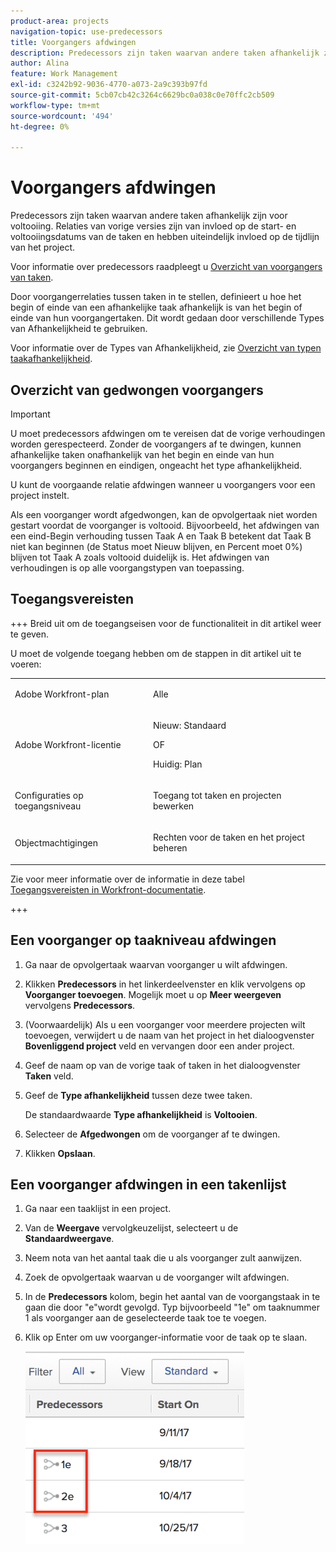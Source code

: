 ```yaml
---
product-area: projects
navigation-topic: use-predecessors
title: Voorgangers afdwingen
description: Predecessors zijn taken waarvan andere taken afhankelijk zijn voor voltooiing. Relaties van vorige versies zijn van invloed op de start- en voltooiingsdatums van de taken en hebben uiteindelijk invloed op de tijdlijn van het project.
author: Alina
feature: Work Management
exl-id: c3242b92-9036-4770-a073-2a9c393b97fd
source-git-commit: 5cb07cb42c3264c6629bc0a038c0e70ffc2cb509
workflow-type: tm+mt
source-wordcount: '494'
ht-degree: 0%

---
```


# Voorgangers afdwingen

<!-- Audited: 2/2024 -->

Predecessors zijn taken waarvan andere taken afhankelijk zijn voor voltooiing. Relaties van vorige versies zijn van invloed op de start- en voltooiingsdatums van de taken en hebben uiteindelijk invloed op de tijdlijn van het project.

Voor informatie over predecessors raadpleegt u [Overzicht van voorgangers van taken](../../../manage-work/tasks/use-prdcssrs/predecessors-overview.md).

Door voorgangerrelaties tussen taken in te stellen, definieert u hoe het begin of einde van een afhankelijke taak afhankelijk is van het begin of einde van hun voorgangertaken. Dit wordt gedaan door verschillende Types van Afhankelijkheid te gebruiken.

Voor informatie over de Types van Afhankelijkheid, zie [Overzicht van typen taakafhankelijkheid](../../../manage-work/tasks/use-prdcssrs/task-dependency-types.md).

## Overzicht van gedwongen voorgangers

>[!IMPORTANT]
>
>U moet predecessors afdwingen om te vereisen dat de vorige verhoudingen worden gerespecteerd. Zonder de voorgangers af te dwingen, kunnen afhankelijke taken onafhankelijk van het begin en einde van hun voorgangers beginnen en eindigen, ongeacht het type afhankelijkheid.

U kunt de voorgaande relatie afdwingen wanneer u voorgangers voor een project instelt.

Als een voorganger wordt afgedwongen, kan de opvolgertaak niet worden gestart voordat de voorganger is voltooid. Bijvoorbeeld, het afdwingen van een eind-Begin verhouding tussen Taak A en Taak B betekent dat Taak B niet kan beginnen (de Status moet Nieuw blijven, en Percent moet 0%) blijven tot Taak A zoals voltooid duidelijk is. Het afdwingen van verhoudingen is op alle voorgangstypen van toepassing.

## Toegangsvereisten

+++ Breid uit om de toegangseisen voor de functionaliteit in dit artikel weer te geven.

U moet de volgende toegang hebben om de stappen in dit artikel uit te voeren:

<table style="table-layout:auto"> 
 <col> 
 <col> 
 <tbody> 
  <tr> 
   <td role="rowheader">Adobe Workfront-plan</td> 
   <td> <p>Alle</p> </td> 
  </tr> 
  <tr> 
   <td role="rowheader">Adobe Workfront-licentie</td> 
   <td>
      <p>Nieuw: Standaard</p> 
      <p>OF</p>
      <p>Huidig: Plan</p>
   </td> 
  </tr> 
  <tr> 
   <td role="rowheader">Configuraties op toegangsniveau</td> 
   <td> <p>Toegang tot taken en projecten bewerken</p> </td> 
  </tr> 
  <tr> 
   <td role="rowheader">Objectmachtigingen</td> 
   <td><p>Rechten voor de taken en het project beheren</p></td> 
  </tr> 
 </tbody> 
</table>

Zie voor meer informatie over de informatie in deze tabel [Toegangsvereisten in Workfront-documentatie](/help/quicksilver/administration-and-setup/add-users/access-levels-and-object-permissions/access-level-requirements-in-documentation.md).

+++

## Een voorganger op taakniveau afdwingen

1. Ga naar de opvolgertaak waarvan voorganger u wilt afdwingen.
1. Klikken **Predecessors** in het linkerdeelvenster en klik vervolgens op **Voorganger toevoegen**. Mogelijk moet u op **Meer weergeven** vervolgens **Predecessors**.
1. (Voorwaardelijk) Als u een voorganger voor meerdere projecten wilt toevoegen, verwijdert u de naam van het project in het dialoogvenster **Bovenliggend project** veld en vervangen door een ander project.
1. Geef de naam op van de vorige taak of taken in het dialoogvenster **Taken** veld.
1. Geef de **Type afhankelijkheid** tussen deze twee taken.

   De standaardwaarde **Type afhankelijkheid** is **Voltooien**.

1. Selecteer de **Afgedwongen** om de voorganger af te dwingen.
1. Klikken **Opslaan**.

## Een voorganger afdwingen in een takenlijst

1. Ga naar een taaklijst in een project.
1. Van de **Weergave** vervolgkeuzelijst, selecteert u de **Standaardweergave**.

1. Neem nota van het aantal taak die u als voorganger zult aanwijzen.
1. Zoek de opvolgertaak waarvan u de voorganger wilt afdwingen.
1. In de **Predecessors** kolom, begin het aantal van de voorgangstaak in te gaan die door &quot;e&quot;wordt gevolgd. Typ bijvoorbeeld &quot;1e&quot; om taaknummer 1 als voorganger aan de geselecteerde taak toe te voegen.
1. Klik op Enter om uw voorganger-informatie voor de taak op te slaan.

   ![predecessor_required_in_list.png](assets/predecessor-enforced-in-list-350x308.png)
